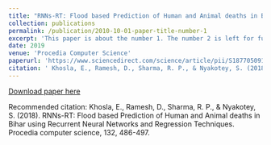 ```yaml
---
title: "RNNs-RT: Flood based Prediction of Human and Animal deaths in Bihar using Recurrent Neural Networks and Regression Techniques"
collection: publications
permalink: /publication/2010-10-01-paper-title-number-1
excerpt: 'This paper is about the number 1. The number 2 is left for future work.'
date: 2019
venue: 'Procedia Computer Science'
paperurl: 'https://www.sciencedirect.com/science/article/pii/S1877050918307336'
citation: ' Khosla, E., Ramesh, D., Sharma, R. P., & Nyakotey, S. (2018). RNNs-RT: Flood based Prediction of Human and Animal deaths in Bihar using Recurrent Neural Networks and Regression Techniques. Procedia computer science, 132, 486-497'
---
```



[Download paper here](http://rashmipriya30.github.io/files/paper1.pdf)

Recommended citation: Khosla, E., Ramesh, D., Sharma, R. P., & Nyakotey, S. (2018). RNNs-RT: Flood based Prediction of Human and Animal deaths in Bihar using Recurrent Neural Networks and Regression Techniques. Procedia computer science, 132, 486-497.
